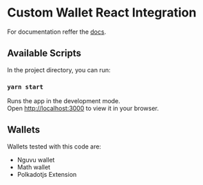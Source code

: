 # Custom Wallet React Integration

For documentation reffer the [docs](https://polkadot.js.org/docs/extension).

## Available Scripts

In the project directory, you can run:

### `yarn start`

Runs the app in the development mode.\
Open [http://localhost:3000](http://localhost:3000) to view it in your browser.

## Wallets

Wallets tested with this code are:

- Nguvu wallet
- Math wallet
- Polkadotjs Extension
